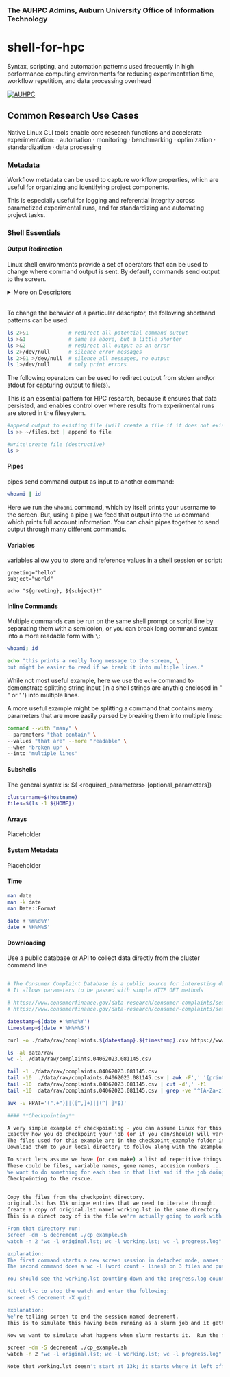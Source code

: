 ### The AUHPC Admins, Auburn University Office of Information Technology

# shell-for-hpc

Syntax, scripting, and automation patterns used frequently in high performance computing environments for reducing experimentation time, workflow repetition, and data processing overhead

[![AUHPC](https://img.youtube.com/vi/EkPCKVaJ68Q/0.jpg)](https://www.youtube.com/watch?v=EkPCKVaJ68Q" "AUHPC Event :: CLI Tools & Techniques")

## Common Research Use Cases

Native Linux CLI tools enable core research functions and accelerate experimentation:
‧ automation ‧ monitoring ‧ benchmarking ‧ optimization ‧  standardization ‧ data processing

### Metadata

Workflow metadata can be used to capture workflow properties, which are useful for organizing and identifying project components.

This is especially useful for logging and referential integrity across parametized experimental runs, and for standardizing and automating project tasks.

### Shell Essentials

#### Output Redirection

Linux shell environments provide a set of operators that can be used to change where command output is sent. By default, commands send output to the screen.

<details><summary>More on Descriptors</summary>
<p>

Most commands, but not all, will print the result of internal processes that complete succesfully as formatted text.

These messages are sent to a special file called a descriptor, which can be referenced with a reserved file system path or numeric identifier.

Unless explicitly specified commands will default to ``stdout`` for results and information or ``stderr`` for error messages.

stdin  : user or text input : 0 : /dev/stdin
stdout : error output       : 2 : /dev/stdout
stderr : error output       : 1 : /dev/stderr

Because each descriptor has its own associated path, they independently send and receive messages. As a result, it is important to note that `stderr` messages are typically not interpreted as input to redirect operators by default.
<p></details></br>

To change the behavior of a particular descriptor, the following shorthand patterns can be used:

```sh .command
ls 2>&1             # redirect all potential command output
ls >&1              # same as above, but a little shorter
ls >&2              # redirect all output as an error
ls 2>/dev/null      # silence error messages
ls 2>&1 >/dev/null  # silence all messages, no output
ls 1>/dev/null      # only print errors
```

The following operators can be used to redirect output from stderr and\or stdout for capturing output to file(s).

This is an essential pattern for HPC research, because it ensures that data persisted, and enables control over where results from experimental runs are stored in the filesystem.

```sh 
#append output to existing file (will create a file if it does not exist)
ls >> ~/files.txt | append to file

#write\create file (destructive)
ls >
```

#### Pipes

pipes send command output as input to another command:

```sh
whoami | id
```

Here we run the `whoami` command, which by itself prints your username to the screen. But, using a pipe `|` we feed that output into the `id` command which prints full account information.  You can chain pipes together to send output through many different commands.

#### Variables

variables allow you to store and reference values in a shell session or script:

```shell
greeting="hello"
subject="world"

echo "${greeting}, ${subject}!"
```

#### Inline Commands

Multiple commands can be run on the same shell prompt or script line by separating them with a semicolon, or you can break long command syntax into a more readable form with `\`:

```sh
whoami; id

echo "this prints a really long message to the screen, \
but might be easier to read if we break it into multiple lines."
```

While not most useful example, here we use the `echo` command to demonstrate splitting string input (in a shell strings are anythig enclosed in " " or ' ') into multiple lines.

A more useful example might be splitting a command that contains many parameters that are more easily parsed by breaking them into multiple lines:

```sh
command --with "many" \
--parameters "that contain" \
--values "that are" --more "readable" \
--when "broken up" \
--into "multiple lines"
```

<!-- #### Loops

Loops are a very useful construct that allow an operation to be performed on lists or arrays of data. There are numerous use cases for loops in HPC, especially for file and data processing.  A simple example to demonstrate this:

for number in "1 2 3 4 5"; do 
  echo "line ${number}" 
done -->

<!-- I'd recommed putting this under a heading of command substitition -->
#### Subshells

The general syntax is: $(<command> <required_parameters> [optional_parameters])

```sh
clustername=$(hostname)
files=$(ls -1 ${HOME})
```

#### **Arrays**

Placeholder

#### **System Metadata**

Placeholder

#### **Time**

```sh 
man date
man -k date
man Date::Format

date +'%m%d%Y'
date +'%H%M%S'
```

#### **Downloading**

Use a public database or API to collect data directly from the cluster command line

```sh

# The Consumer Complaint Database is a public source for interesting data in various formats'
# It allows parameters to be passed with simple HTTP GET methods 

# https://www.consumerfinance.gov/data-research/consumer-complaints/search/api/v1/?format=csv&date_received_max=2023-04-01&date_received_min=2023-01-01
# https://www.consumerfinance.gov/data-research/consumer-complaints/search/api/v1/?limit=1000&format=csv&date_received_min=2023-03-01

datestamp=$(date +'%m%d%Y')
timestamp=$(date +'%H%M%S')

curl -o ./data/raw/complaints.${datestamp}.${timestamp}.csv https://www.consumerfinance.gov/data-research/consumer-complaints/search/api/v1/?format=csv&date_received_max=2023-01-01&date_received_min=2023-01-01

ls -al data/raw
wc -l ./data/raw/complaints.04062023.081145.csv

tail -1 ./data/raw/complaints.04062023.081145.csv
tail -10  ./data/raw/complaints.04062023.081145.csv | awk -F',' '{print $1}'
tail -10  data/raw/complaints.04062023.081145.csv | cut -d',' -f1
tail -10  data/raw/complaints.04062023.081145.csv | grep -ve "^[A-Za-z]" | cut -d',' -f1

awk -v FPAT='(".+")||([^,]+)||(^[ ]*$)'

#### **Checkpointing**

A very simple example of checkpointing - you can assume Linux for this.
Exactly how you do checkpoint your job (or if you can/should) will vary drastically based on what you are actually doing.
The files used for this example are in the checkpoint_example folder in this repository.
Download them to your local directory to follow along with the example.

To start lets assume we have (or can make) a list of repetitive things our job needs to do.
These could be files, variable names, gene names, accesion numbers ... it really doesn't matter.
We want to do something for each item in that list and if the job doing it gets killed/cancelled/requeued we don't want to have to start over from the begining.
Checkpointing to the rescue.


Copy the files from the checkpoint directory.
original.lst has 13k unique entries that we need to iterate through.
Create a copy of original.lst named working.lst in the same directory. 
This is a direct copy of is the file we're actually going to work with - NOT the original .lst

From that directory run:
screen -dm -S decrement ./cp_example.sh
watch -n 2 "wc -l original.lst; wc -l working.lst; wc -l progress.log"

explanation:
The first command starts a new screen session in detached mode, names it iterate, and runs our script iterate.sh within it.
The second command does a wc -l (word count - lines) on 3 files and pushes it through 'watch -n 2' which runs the command every 2 seconds.

You should see the working.lst counting down and the progress.log counting up.

Hit ctrl-c to stop the watch and enter the following:
screen -S decrement -X quit

explanation:
We're telling screen to end the session named decrement.
This is to simulate this having been running as a slurm job and it getting preempted and requeued.

Now we want to simulate what happens when slurm restarts it.  Run the first 2 commands again.

screen -dm -S decrement ./cp_example.sh
watch -n 2 "wc -l original.lst; wc -l working.lst; wc -l progress.log"

Note that working.lst doesn't start at 13k; it starts where it left off.

